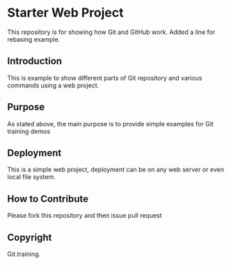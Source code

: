 # Starter Web Project

This repository is for showing how Git and GitHub work. Added a line for rebasing example.

## Introduction

This is example to show different parts of Git repository and various commands using a web project.

## Purpose

As stated above, the main purpose is to provide simple examples for Git training demos

## Deployment

This is a simple web project, deployment can be on any web server or even local file system.

## How to Contribute

Please fork this repository and then issue pull request

## Copyright

Git.training.